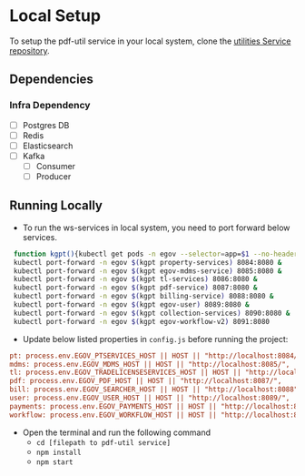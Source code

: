 # Local Setup

To setup the pdf-util service in your local system, clone the [utilities Service repository](https://github.com/egovernments/utilities).

## Dependencies

### Infra Dependency

- [ ] Postgres DB
- [ ] Redis
- [ ] Elasticsearch
- [ ] Kafka
  - [ ] Consumer
  - [ ] Producer

## Running Locally

- To run the ws-services in local system, you need to port forward below services.

```bash
 function kgpt(){kubectl get pods -n egov --selector=app=$1 --no-headers=true | head -n1 | awk '{print $1}'}
 kubectl port-forward -n egov $(kgpt property-services) 8084:8080 &
 kubectl port-forward -n egov $(kgpt egov-mdms-service) 8085:8080 &
 kubectl port-forward -n egov $(kgpt tl-services) 8086:8080 &
 kubectl port-forward -n egov $(kgpt pdf-service) 8087:8080 &
 kubectl port-forward -n egov $(kgpt billing-service) 8088:8080 &
 kubectl port-forward -n egov $(kgpt egov-user) 8089:8080 &
 kubectl port-forward -n egov $(kgpt collection-services) 8090:8080 &
 kubectl port-forward -n egov $(kgpt egov-workflow-v2) 8091:8080
``` 

- Update below listed properties in `config.js` before running the project:

```ini
pt: process.env.EGOV_PTSERVICES_HOST || HOST || "http://localhost:8084/",
mdms: process.env.EGOV_MDMS_HOST || HOST || "http://localhost:8085/",
tl: process.env.EGOV_TRADELICENSESERVICES_HOST || HOST || "http://localhost:8086/",
pdf: process.env.EGOV_PDF_HOST || HOST || "http://localhost:8087/",
bill: process.env.EGOV_SEARCHER_HOST || HOST || "http://localhost:8088",
user: process.env.EGOV_USER_HOST || HOST || "http://localhost:8089/",
payments: process.env.EGOV_PAYMENTS_HOST || HOST || "http://localhost:8090/",
workflow: process.env.EGOV_WORKFLOW_HOST || HOST || "http://localhost:8091/"
```
- Open the terminal and run the following command
    - `cd [filepath to pdf-util service]`
    - `npm install`
    - `npm start`
